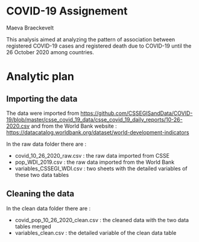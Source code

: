 # COVID-19 Assignement
Maeva Braeckevelt

This analysis aimed at analyzing the pattern of association between registered COVID-19 cases and registered death due to COVID-19 until the 26 October 2020 among countries.

# Analytic plan #

## Importing the data

The data were imported from  https://github.com/CSSEGISandData/COVID-19/blob/master/csse_covid_19_data/csse_covid_19_daily_reports/10-26-2020.csv
and from the World Bank website : https://datacatalog.worldbank.org/dataset/world-development-indicators

In the raw data folder there are :
* covid_10_26_2020_raw.csv : the raw data imported from CSSE
* pop_WDI_2019.csv : the raw data imported from the World Bank
* variables_CSSEGI_WDI.csv : two sheets with the detailed variables of these two data tables

## Cleaning the data
In the clean data folder there are :
* covid_pop_10_26_2020_clean.csv : the cleaned data with the two data tables merged
* variables_clean.csv : the detailed variable of the clean data table
